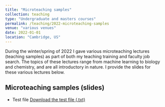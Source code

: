 ```yaml
---
title: "Microteaching samples"
collection: teaching
type: "Undergraduate and masters courses"
permalink: /teaching/2022-microteaching-samples
venue: "various venues"
date: 2022-01-01
location: "Cambridge, US"
---
```


During the winter/spring of 2022 I gave various microteaching lectures (teaching samples) as part of both my teaching training and faculty job search. The topics of these lectures range from machine learning to biology and chemistry, and are all introductory in nature. I provide the slides for these various lectures below.

## Microteaching samples (slides)
* Test file <a href="files/test.txt.">Download the test file (.txt)</a>